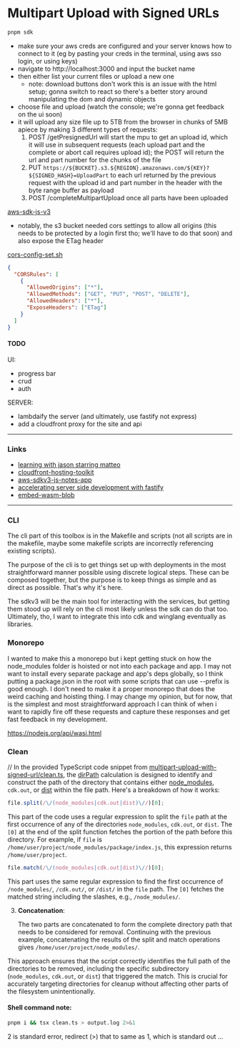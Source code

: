 # Multipart Upload with Signed URLs

```sh
pnpm sdk
```

- make sure your aws creds are configured and your server knows how to connect to it (eg by pasting your creds in the terminal, using aws sso login, or using keys)
- navigate to http://localhost:3000 and input the bucket name
- then either list your current files or upload a new one
  - note: download buttons don't work this is an issue with the html setup; gonna switch to react so there's a better story around manipulating the dom and dynamic objects
- choose file and upload (watch the console; we're gonna get feedback on the ui soon)
- it will upload any size file up to 5TB from the browser in chunks of 5MB apiece by making 3 different types of requests:
  1. POST /getPresignedUrl will start the mpu to get an upload id, which it will use in subsequent requests (each upload part and the complete or abort call requires upload id); the POST will return the url and part number for the chunks of the file
  2. PUT `https://${BUCKET}.s3.${REGION}.amazonaws.com/${KEY}?${SIGNED_HASH}=UploadPart` to each url returned by the previous request with the upload id and part number in the header with the byte range buffer as payload
  3. POST /completeMultipartUpload once all parts have been uploaded

[aws-sdk-js-v3](https://github.com/aws/aws-sdk-js-v3/tree/main)

- notably, the s3 bucket needed cors settings to allow all origins (this needs to be protected by a login first tho; we'll have to do that soon) and also expose the ETag header

[cors-config-set.sh](scripts/s3/cors-config-set.sh)

```json
{
  "CORSRules": [
    {
      "AllowedOrigins": ["*"],
      "AllowedMethods": ["GET", "PUT", "POST", "DELETE"],
      "AllowedHeaders": ["*"],
      "ExposeHeaders": ["ETag"]
    }
  ]
}
```

#### TODO

UI:

- progress bar
- crud
- auth

SERVER:

- lambdaify the server (and ultimately, use fastify not express)
- add a cloudfront proxy for the site and api

---

### Links

- [learning with jason starring matteo](https://www.youtube.com/watch?v=evCnOaVaOTo)
- [cloudfront-hosting-toolkit](https://blog.awsfundamentals.com/cloudfront-hosting-toolkit?utm_source=pocket_shared)
- [aws-sdkv3-js-notes-app](https://github.com/aws-samples/aws-sdk-js-notes-app)
- [accelerating server side development with fastify](https://read.amazon.com/?asin=B0B2PR8RQY&ref_=kwl_kr_iv_rec_16)
- [embed-wasm-blob](https://webreflection.medium.com/how-to-embed-your-wasm-blob-c29692119039)

---

### CLI

The cli part of this toolbox is in the Makefile and scripts (not all scripts are in the makefile, maybe some makefile scripts are incorrectly referencing existing scripts).

The purpose of the cli is to get things set up with deployments in the most straightforward manner possible using discrete logical steps. These can be composed together, but the purpose is to keep things as simple and as direct as possible. That's why it's here.

The sdkv3 will be the main tool for interacting with the services, but getting them stood up will rely on the cli most likely unless the sdk can do that too. Ultimately, tho, I want to integrate this into cdk and winglang eventually as libraries.

### Monorepo

I wanted to make this a monorepo but i kept getting stuck on how the node_modules folder is hoisted or not into each package and app. I may not want to install every separate package and app's deps globally, so I think putting a package.json in the root with some scripts that can use --prefix is good enough. I don't need to make it a proper monorepo that does the weird caching and hoisting thing. I may change my opinion, but for now, that is the simplest and most straightforward approach I can think of when i want to rapidly fire off these requests and capture these responses and get fast feedback in my development.

https://nodejs.org/api/wasi.html

### Clean

// In the provided TypeScript code snippet from [multipart-upload-with-signed-url/clean.ts](file:///Users/bro/codes/fastify/multipart-upload-with-signed-url/clean.ts#1%2C1-1%2C1), the [dirPath](file:///Users/bro/codes/fastify/multipart-upload-with-signed-url/clean.ts#17%2C15-17%2C15) calculation is designed to identify and construct the path of the directory that contains either [node_modules](file:///Users/bro/codes/fastify/multipart-upload-with-signed-url/clean.ts#10%2C23-10%2C23), `cdk.out`, or [dist](file:///Users/bro/codes/fastify/multipart-upload-with-signed-url/clean.ts#12%2C23-12%2C23) within the file path. Here's a breakdown of how it works:

```typescript
file.split(/\/(node_modules|cdk.out|dist)\//)[0];
```

This part of the code uses a regular expression to split the `file` path at the first occurrence of any of the directories `node_modules`, `cdk.out`, or `dist`. The `[0]` at the end of the split function fetches the portion of the path before this directory. For example, if `file` is `/home/user/project/node_modules/package/index.js`, this expression returns `/home/user/project`.

```typescript
file.match(/\/(node_modules|cdk.out|dist)\//)[0];
```

This part uses the same regular expression to find the first occurrence of `/node_modules/`, `/cdk.out/`, or `/dist/` in the `file` path. The `[0]` fetches the matched string including the slashes, e.g., `/node_modules/`.

3. **Concatenation**:

   The two parts are concatenated to form the complete directory path that needs to be considered for removal. Continuing with the previous example, concatenating the results of the split and match operations gives `/home/user/project/node_modules/`.

This approach ensures that the script correctly identifies the full path of the directories to be removed, including the specific subdirectory (`node_modules`, `cdk.out`, or `dist`) that triggered the match. This is crucial for accurately targeting directories for cleanup without affecting other parts of the filesystem unintentionally.

#### Shell command note:

```sh
pnpm i && tsx clean.ts > output.log 2>&1
```

2 is standard error, redirect (>) that to same as 1, which is standard out
...
